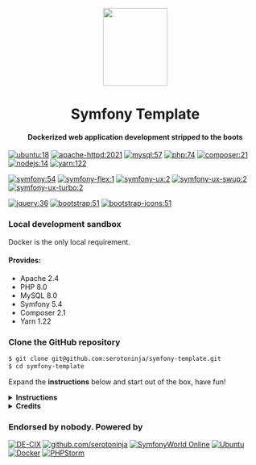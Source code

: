 <p align="center"><a href="https://symfony.com" target="_blank">
    <img src="https://symfony.com/logos/symfony_black_03.png" width="128" height="154">
</a></p>

<h1 align="center">Symfony Template</h1>
<h4 align="center">Dockerized web application development stripped to the boots</h4>

[![ubuntu:18](https://img.shields.io/badge/ubuntu-18.04-404040.svg?style=flat-square)](https://www.ubuntu.com/)
[![apache-httpd:2021](https://img.shields.io/badge/apache-2.4-79289b.svg?style=flat-square)](https://httpd.apache.org/)
[![mysql:57](https://img.shields.io/badge/mysql-8.0-aa6617.svg?style=flat-square)](https://www.mysql.com/)
[![php:74](https://img.shields.io/badge/php-7.4-4F5B93.svg?style=flat-square)](https://www.php.net/)
[![composer:21](https://img.shields.io/badge/composer-2.1-a35c11.svg?style=flat-square)](https://getcomposer.org/)
[![nodejs:14](https://img.shields.io/badge/nodejs-14.18-333333.svg?style=flat-square)](https://nodejs.org/en/)
[![yarn:122](https://img.shields.io/badge/yarn-1.22-29799f.svg?style=flat-square)](https://yarnpkg.com/)

[![symfony:54](https://img.shields.io/badge/symfony/*-5.4-374960.svg?style=flat-square)](https://www.symfony.com/)
[![symfony-flex:1](https://img.shields.io/badge/symfony/flex-1.17-374960.svg?style=flat-square)](https://www.symfony.com/)
[![symfony-ux:2](https://img.shields.io/badge/symfony/ux-2.0-374960.svg?style=flat-square)](https://github.com/symfony/ux)
[![symfony-ux-swup:2](https://img.shields.io/badge/symfony/ux--swup-2.0-374960.svg?style=flat-square)](https://github.com/symfony/ux-swup)
[![symfony-ux-turbo:2](https://img.shields.io/badge/symfony/ux--turbo-2.0-374960.svg?style=flat-square)](https://github.com/symfony/ux-turbo)

[![jquery:36](https://img.shields.io/badge/jquery-3.6-21568d.svg?style=flat-square)](https://getbootstrap.com/)
[![bootstrap:51](https://img.shields.io/badge/bootstrap-5.1-7952b3.svg?style=flat-square)](https://getbootstrap.com/)
[![bootstrap-icons:51](https://img.shields.io/badge/bootstrap--icons-1.7-7952b3.svg?style=flat-square)](https://icons.getbootstrap.com/)

### Local development sandbox
Docker is the only local requirement.

#### Provides:
* Apache 2.4
* PHP 8.0
* MySQL 8.0
* Symfony 5.4
* Composer 2.1
* Yarn 1.22


### Clone the GitHub repository
```bash
$ git clone git@github.com:serotoninja/symfony-template.git
$ cd symfony-template 
```
Expand the **instructions** below and start out of the box, have fun!

<details>
<summary><b>Instructions</b></summary>

### Build containers
```bash
$ docker-compose build && docker-compose up
```
...and stop with `CTRL-C` if succeeded.

### Start containers detached
```bash
$ docker-compose up -d
```

### Stop containers
```bash
$ docker-compose stop
```

### Rebuilt containers
```bash
$ sudo rm -rf vendor .docker && \
  docker-compose stop && docker-compose rm && docker-compose build && docker-compose up
```


### Observe web container logs
```bash
$ docker-compose exec web tail -f /var/log/supervisor/supervisord.log
```


### Install composer dependencies
```bash
$ docker-compose exec web composer install
```


### Copy Bootstrap icons to assets
```bash
$ docker-compose exec web composer require twbs/bootstrap-icons && \
  cp -R vendor/twbs/bootstrap-icons/font assets/icons/ && \
  cp -R vendor/twbs/bootstrap-icons/icons assets/icons/ && \
  cp vendor/twbs/bootstrap-icons/bootstrap-icons.* assets/icons/ && \
  docker-compose exec web composer remove twbs/bootstrap-icons
```






### Install yarn dependencies
```bash
$ docker-compose exec web yarn install
```

### Build frontend
```bash
$ docker-compose exec web yarn encore dev
$ docker-compose exec web yarn encore dev --watch
$ docker-compose exec web yarn encore production
```

### Symfony console
```bash
$ docker-compose exec web php bin/console
```

## Test
### Open in browser
```
http://localhost/template/ 
```
#### or
```
https://localhost/template/ 
```


</details>


<details>
<summary><b>Credits</b></summary>

### Wolfgang "Wolf" Pöhler
**December, 2021**

</details>

### Endorsed by nobody. Powered by 
[![DE-CIX](https://img.shields.io/badge/Get_interconnected-DE--CIX-10404f.svg?style=flat-square)](https://www.de-cix.net/)
[![github.com/serotoninja](https://img.shields.io/badge/GitHub-serotoninja-092c62.svg?style=flat-square)](https://github.com/serotoninja)
[![SymfonyWorld Online](https://img.shields.io/badge/SymfonyWorld-Online-d50b4e.svg?style=flat-square)](https://live.symfony.com/)
[![Ubuntu](https://img.shields.io/badge/OS-Ubuntu-404040.svg?style=flat-square)](https://www.ubuntu.com/)
[![Docker](https://img.shields.io/badge/Container-Docker-1f3f8c.svg?style=flat-square)](https://www.docker.com/)
[![PHPStorm](https://img.shields.io/badge/IDE-PHPStorm-79289b.svg?style=flat-square)](https://www.docker.com/)

